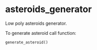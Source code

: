 # asteroids_generator
Low poly asteroids generator. 

To generate asteroid call function:
```python3
generate_asteroid()
```
